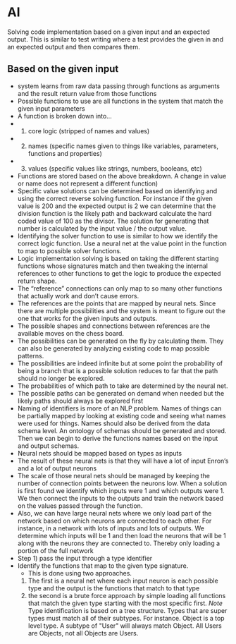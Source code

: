 # AI

Solving code implementation based on a given input and an expected output. This is similar to test writing where a test provides the given in and an expected output and then compares them.

## Based on the given input 
- system learns from raw data passing through functions as arguments and the result return value from those functions
- Possible functions to use are all functions in the system that match the given input parameters
- A function is broken down into...
- 1) core logic (stripped of names and values)
- 2) names (specific names given to things like variables, parameters, functions and properties)
- 3) values (specific values like strings, numbers, booleans, etc)
- Functions are stored based on the above breakdown. A change in value or name does not represent a different function)
- Specific value solutions can be determined based on identifying and using the correct reverse solving function. For instance if the given value is 200 and the expected output is 2 we can determine that the division function is the likely path and backward calculate the hard coded value of 100 as the divisor. The solution for generating that number is calculated by the input value / the output value.
- Identifying the solver function to use is similar to how we identify the correct logic function. Use a neural net at the value point in the function to map to possible solver functions. 
- Logic implementation solving is based on taking the different starting functions whose signatures match and then tweaking the internal references to other functions to get the logic to produce the expected return shape.
- The “reference” connections can only map to so many other functions that actually work and don’t cause errors. 
- The references are the points that are mapped by neural nets. Since there are multiple possibilities and the system is meant to figure out the one that works for the given inputs and outputs. 
- The possible shapes and connections between references are the available moves on the chess board. 
- The possibilities can be generated on the fly by calculating them. They can also be generated by analyzing existing code to map possible patterns. 
- The possibilities are indeed infinite but at some point the probability of being a branch that is a possible solution reduces to far that the path should no longer be explored. 
- The probabilities of which path to take are determined by the neural net.
- The possible paths can be generated on demand when needed but the likely paths should always be explored first
- Naming of identifiers is more of an NLP problem. Names of things can be partially mapped by looking at existing code and seeing what names were used for things. Names should also be derived from the data schema level. An ontology of schemas should be generated and stored. Then we can begin to derive the functions names based on the input and output schemas.
- Neural nets should be mapped based on types as inputs
- The result of these neural nets is that they will have a lot of input Enron’s and a lot of output neurons
- The scale of those neural nets should be managed by keeping the number of connection points between the neurons low. When a solution is first found we identify which inputs were 1 and which outputs were 1. We then connect the inputs to the outputs and train the network based on the values passed through the function.
- Also, we can have large neural nets where we only load part of the network based on which neurons are connected to each other. For instance, in a network with lots of inputs and lots of outputs. We determine which inputs will be 1 and then load the neurons that will be 1 along with the neurons they are connected to. Thereby only loading a portion of the full network
- Step 1) pass the input through a type identifier
- Identify the functions that map to the given type signature. 
  - This is done using two approaches. 
  1) The first is a neural net where each input neuron is each possible type and the output is the functions that match to that type
  2) the second is a brute force approach by simple loading all functions that match the given type starting with the most specific first. 
     *Note* Type identification is based on a tree structure. Types that are
     super types must match all of their subtypes. For instance. Object is a top
     level type. A subtype of "User" will always match Object. All Users are
     Objects, not all Objects are Users.

